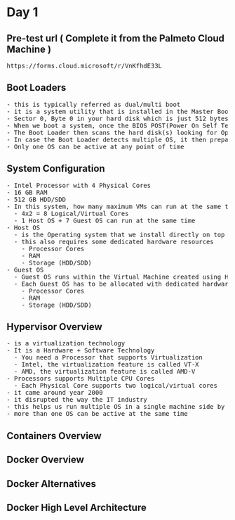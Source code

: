 # Day 1

## Pre-test url ( Complete it from the Palmeto Cloud Machine )
<pre>
https://forms.cloud.microsoft/r/VnKfhdE33L  
</pre>  


## Boot Loaders
<pre>
- this is typically referred as dual/multi boot
- it is a system utility that is installed in the Master Boot Record(MBR)
- Sector 0, Byte 0 in your hard disk which is just 512 bytes
- When we boot a system, once the BIOS POST(Power On Self Test) completes, the BIOS will instruct the CPU to run the Boot Loader
- The Boot Loader then scans the hard disk(s) looking for Operating Systems
- In case the Boot Loader detects multiple OS, it then prepares a menu and gives us options to choose the OS you wish to boot into
- Only one OS can be active at any point of time
</pre>  

## System Configuration
<pre>
- Intel Processor with 4 Physical Cores
- 16 GB RAM
- 512 GB HDD/SDD
- In this system, how many maximum VMs can run at the same time?
  - 4x2 = 8 Logical/Virtual Cores
  - 1 Host OS + 7 Guest OS can run at the same time
- Host OS
  - is the Operating system that we install directly on top of the Hardware
  - this also requires some dedicated hardware resources
    - Processor Cores
    - RAM
    - Storage (HDD/SDD)
- Guest OS
  - Guest OS runs within the Virtual Machine created using Hypervisor softwares
  - Each Guest OS has to be allocated with dedicated hardware resources
    - Processor Cores
    - RAM
    - Storage (HDD/SDD)
</pre>  

## Hypervisor Overview
<pre>
- is a virtualization technology
- It is a Hardware + Software Technology
  - You need a Processor that supports Virtualization
  - Intel, the virtualization feature is called VT-X
  - AMD, the virtualization feature is called AMD-V
- Processors supports Multiple CPU Cores
  - Each Physical Core supports two logical/virtual cores 
- it came around year 2000
- it disrupted the way the IT industry 
- this helps us run multiple OS in a single machine side by side
- more than one OS can be active at the same time
</pre>

## Containers Overview

## Docker Overview

## Docker Alternatives

## Docker High Level Architecture
